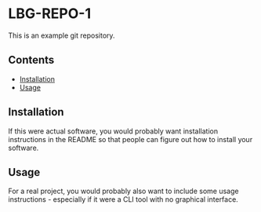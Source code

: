 # LBG-REPO-1
This is an example git repository.

## Contents
* [Installation](#installation)
* [Usage](#usage)

## Installation
If this were actual software, you would probably want installation instructions in the README so that people can figure out how to install your software.

## Usage
For a real project, you would probably also want to include some usage instructions - especially if it were a CLI tool with no graphical interface.